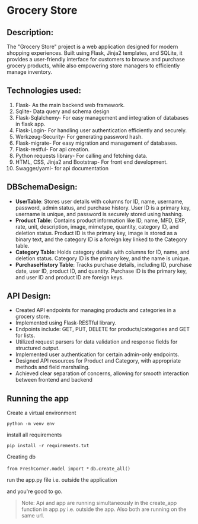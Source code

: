 # Grocery Store



## Description:
The "Grocery Store" project is a web application designed for modern shopping experiences.
 Built using Flask, Jinja2 templates, and SQLite, it provides a user-friendly interface for customers to
 browse and purchase grocery products, while also empowering store managers to efficiently manage
 inventory.
 
## Technologies used:
  1. Flask- As the main backend web framework.
 2. Sqlite- Data query and schema design
 3. Flask-Sqlalchemy- For easy management and integration of databases in flask app.
 4. Flask-Login- For handling user authentication efficiently and securely.
 5. Werkzeug-Security- For generating password hash.
 6. Flask-migrate- For easy migration and management of databases.
 7. Flask-restful- For api creation.
 8. Python requests library- For calling and fetching data.
 9. HTML, CSS, Jinja2 and Bootstrap- For front end development.
 10. Swagger/yaml- for api documentation

##  DBSchemaDesign:
- **UserTable**: Stores user details with columns for ID, name, username, password, admin status,
 and purchase history. User ID is a primary key, username is unique, and password is securely
 stored using hashing.
 - **Product Table**: Contains product information like ID, name, MFD, EXP, rate, unit, description,
 image, mimetype, quantity, category ID, and deletion status. Product ID is the primary key, image
 is stored as a binary text, and the category ID is a foreign key linked to the Category table.
- **Category Table**: Holds category details with columns for ID, name, and deletion status.
 Category ID is the primary key, and the name is unique.
 - **PurchaseHistory Table**: Tracks purchase details, including ID, purchase date, user ID, product
 ID, and quantity. Purchase ID is the primary key, and user ID and product ID are foreign keys.

 ## API Design:
 - Created API endpoints for managing products and categories in a grocery store.
 - Implemented using Flask-RESTful library.
 - Endpoints include: GET, PUT, DELETE for products/categories and GET for lists.
 - Utilized request parsers for data validation and response fields for structured output.
 - Implemented user authentication for certain admin-only endpoints.
 - Designed API resources for Product and Category, with appropriate methods and field
 marshaling.
 - Achieved clear separation of concerns, allowing for smooth interaction between frontend and
 backend


## Running the app 

Create a virtual environment

```python -m venv env```

install all requirements

```pip install -r requirements.txt```

Creating db 

```from FreshCorner.model import *```
```db.create_all()```

run the app.py file i.e. outside the application


and you're good to go.

> Note: Api and app are running simultaneously in the create_app function in app.py i.e. outside the app. Also both are running on the same url.



